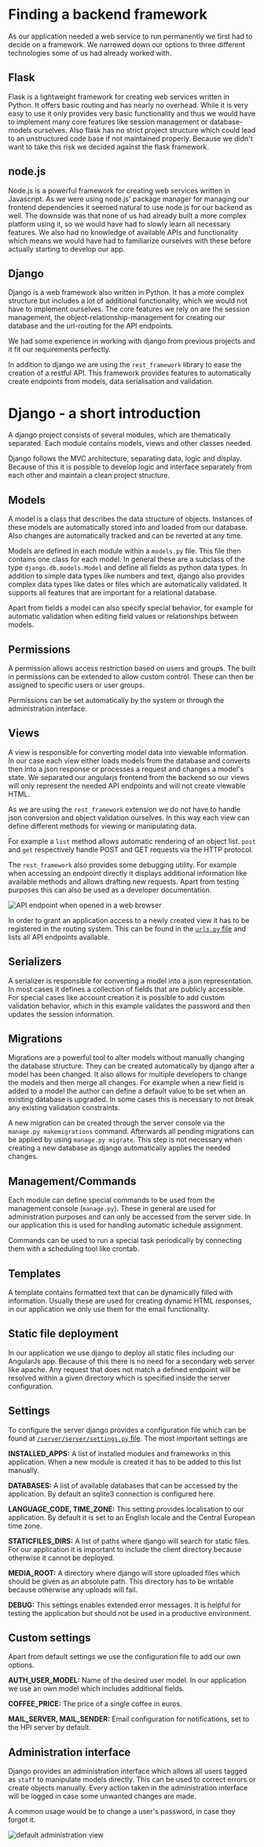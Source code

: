# Finding a backend framework

As our application needed a web service to run permanently we first had to decide on a framework. We narrowed down
our options to three different technologies some of us had already worked with.

## Flask

Flask is a lightweight framework for creating web services written in Python. It offers basic routing and has
nearly no overhead. While it is very easy to use it only provides very basic functionality and thus we would have
to implement many core features like session management or database-models ourselves. Also flask has no strict project
structure which could lead to an unstructured code base if not maintained properly. Because we didn't want to take this
risk we decided against the flask framework.

## node.js

Node.js is a powerful framework for creating web services written in Javascript. As we were using node.js' package
manager for managing our frontend dependencies it seemed natural to use node.js for our backend as well. The downside
was that none of us had already built a more complex platform using it, so we would have had to slowly learn all
necessary features. We also had no knowledge of available APIs and functionality which means we would have had to
familiarize ourselves with these before actually starting to develop our app.

## Django

Django is a web framework also written in Python. It has a more complex structure but includes a lot of additional
functionality, which we would not have to implement ourselves. The core features we rely on are the session management,
the object-relationship-management for creating our database and the url-routing for the API endpoints.

We had some experience in working with django from previous projects and it fit our requirements perfectly.

In addition to django we are using the ```rest_framework``` library to ease the creation of a restful API. This
framework provides features to automatically create endpoints from models, data serialisation and validation.

# Django - a short introduction

A django project consists of several modules, which are thematically separated. Each module contains models, views
and other classes needed.

Django follows the MVC architecture, separating data, logic and display. Because of this it is possible to develop
logic and interface separately from each other and maintain a clean project structure.

## Models

A model is a class that describes the data structure of objects. Instances of these models are automatically stored
into and loaded from our database. Also changes are automatically tracked and can be reverted at any time.

Models are defined in each module within a ```models.py``` file. This file then contains one class for each model.
In general these are a subclass of the type ```django.db.models.Model``` and define all fields as python data types.
In addition to simple data types like numbers and text, django also provides complex data types like dates or files which
are automatically validated. It supports all features that are important for a relational database.

Apart from fields a model can also specify special behavior, for example for automatic validation when editing field
values or relationships between models.

## Permissions

A permission allows access restriction based on users and groups. The built in permissions can be extended to allow
custom control. These can then be assigned to specific users or user groups.

Permissions can be set automatically by the system or through the administration interface.

## Views

A view is responsible for converting model data into viewable information. In our case each view either loads models
from the database and converts then into a json response or processes a request and changes a model's state. We
separated our angularjs frontend from the backend so our views will only represent the needed API endpoints and will
not create viewable HTML.

As we are using the ```rest_framework``` extension we do not have to handle json conversion and object validation
ourselves. In this way each view can define different methods for viewing or manipulating data.

For example a ```list``` method allows automatic rendering of an object list. ```post``` and ```get``` respectively
handle POST and GET requests via the HTTP protocol.

The ```rest_framework``` also provides some debugging utility. For example when accessing an endpoint directly it
displays additional information like available methods and allows drafting new requests. Apart from testing purposes
this can also be used as a developer documentation.

![API endpoint when opened in a web browser](../images/rest-framework-debug.png "API endpoint when opened in a web browser")

In order to grant an application access to a newly created view it has to be registered in the routing system. This
can be found in the [```urls.py``` file](../../server/server/urls.py) and lists all API endpoints available.

## Serializers

A serializer is responsible for converting a model into a json representation. In most cases it defines a collection
of fields that are publicly accessible. For special cases like account creation it is possible to add custom
validation behavior, which in this example validates the password and then updates the session information.

## Migrations

Migrations are a powerful tool to alter models without manually changing the database structure. They can be created
automatically by django after a model has been changed. It also allows for multiple developers to change the models
and then merge all changes. For example when a new field is added to a model the author can define a default value to
be set when an existing database is upgraded. In some cases this is necessary to not break any existing validation
constraints.

A new migration can be created through the server console via the ```manage.py makemigrations``` command. Afterwards all
pending migrations can be applied by using ```manage.py migrate```. This step is not necessary when creating a new
database as django automatically applies the needed changes.

## Management/Commands

Each module can define special commands to be used from the management console (```manage.py```). These in general
are used for administration purposes and can only be accessed from the server side. In our application this is used
for handling automatic schedule assignment.

Commands can be used to run a special task periodically by connecting them with a scheduling tool like crontab.

## Templates

A template contains formatted text that can be dynamically filled with information. Usually these are used for
creating dynamic HTML responses, in our application we only use them for the email functionality.

## Static file deployment

In our application we use django to deploy all static files including our AngularJs app. Because of this there is no
need for a secondary web server like apache. Any request that does not match a defined endpoint will be resolved within
a given directory which is specified inside the server configuration.

## Settings

To configure the server django provides a configuration file which can be found at
[```/server/server/settings.py``` file](../../server/server/settings.py). The most important settings are

**INSTALLED_APPS:** A list of installed modules and frameworks in this application. When a new module is created it has
to be added to this list manually.

**DATABASES:** A list of available databases that can be accessed by the application. By default an sqlite3 connection
is configured here.

**LANGUAGE_CODE, TIME_ZONE:** This setting provides localisation to our application. By default it is set to an English
locale and the Central European time zone.

**STATICFILES_DIRS:** A list of paths where django will search for static files. For our application it is important
to include the client directory because otherwise it cannot be deployed.

**MEDIA_ROOT:** A directory where django will store uploaded files which should be given as an absolute path. This
directory has to be writable because otherwise any uploads will fail.

**DEBUG:** This settings enables extended error messages. It is helpful for testing the application but should not be used
in a productive environment.

## Custom settings

Apart from default settings we use the configuration file to add our own options.

**AUTH_USER_MODEL:** Name of the desired user model. In our application we use an own model which includes additional
fields.

**COFFEE_PRICE:** The price of a single coffee in euros.

**MAIL_SERVER, MAIL_SENDER:** Email configuration for notifications, set to the HPI server by default.

## Administration interface

Django provides an administration interface which allows all users tagged as ```staff``` to manipulate models directly.
This can be used to correct errors or create objects manually. Every action taken in the administration interface will
be logged in case some unwanted changes are made.

A common usage would be to change a user's password, in case they forgot it.

![default administration view](../images/django-admin.png "default administration view")
